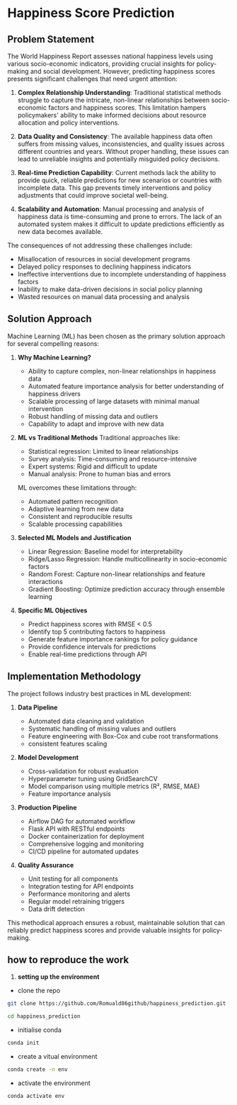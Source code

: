 
# Happiness Score Prediction

## Problem Statement

The World Happiness Report assesses national happiness levels using various socio-economic indicators, providing crucial insights for policy-making and social development. However, predicting happiness scores presents significant challenges that need urgent attention:

1. **Complex Relationship Understanding**: Traditional statistical methods struggle to capture the intricate, non-linear relationships between socio-economic factors and happiness scores. This limitation hampers policymakers' ability to make informed decisions about resource allocation and policy interventions.

2. **Data Quality and Consistency**: The available happiness data often suffers from missing values, inconsistencies, and quality issues across different countries and years. Without proper handling, these issues can lead to unreliable insights and potentially misguided policy decisions.

3. **Real-time Prediction Capability**: Current methods lack the ability to provide quick, reliable predictions for new scenarios or countries with incomplete data. This gap prevents timely interventions and policy adjustments that could improve societal well-being.

4. **Scalability and Automation**: Manual processing and analysis of happiness data is time-consuming and prone to errors. The lack of an automated system makes it difficult to update predictions efficiently as new data becomes available.

The consequences of not addressing these challenges include:
- Misallocation of resources in social development programs
- Delayed policy responses to declining happiness indicators
- Ineffective interventions due to incomplete understanding of happiness factors
- Inability to make data-driven decisions in social policy planning
- Wasted resources on manual data processing and analysis

## Solution Approach

Machine Learning (ML) has been chosen as the primary solution approach for several compelling reasons:

1. **Why Machine Learning?**
   - Ability to capture complex, non-linear relationships in happiness data
   - Automated feature importance analysis for better understanding of happiness drivers
   - Scalable processing of large datasets with minimal manual intervention
   - Robust handling of missing data and outliers
   - Capability to adapt and improve with new data

2. **ML vs Traditional Methods**
   Traditional approaches like:
   - Statistical regression: Limited to linear relationships
   - Survey analysis: Time-consuming and resource-intensive
   - Expert systems: Rigid and difficult to update
   - Manual analysis: Prone to human bias and errors
   
   ML overcomes these limitations through:
   - Automated pattern recognition
   - Adaptive learning from new data
   - Consistent and reproducible results
   - Scalable processing capabilities

3. **Selected ML Models and Justification**
   - Linear Regression: Baseline model for interpretability
   - Ridge/Lasso Regression: Handle multicollinearity in socio-economic factors
   - Random Forest: Capture non-linear relationships and feature interactions
   - Gradient Boosting: Optimize prediction accuracy through ensemble learning

4. **Specific ML Objectives**
   - Predict happiness scores with RMSE < 0.5
   - Identify top 5 contributing factors to happiness
   - Generate feature importance rankings for policy guidance
   - Provide confidence intervals for predictions
   - Enable real-time predictions through API

## Implementation Methodology

The project follows industry best practices in ML development:

1. **Data Pipeline**
   - Automated data cleaning and validation
   - Systematic handling of missing values and outliers
   - Feature engineering with Box-Cox and cube root transformations
   - consistent features scaling
   

2. **Model Development**
   - Cross-validation for robust evaluation
   - Hyperparameter tuning using GridSearchCV
   - Model comparison using multiple metrics (R², RMSE, MAE)
   - Feature importance analysis
 

3. **Production Pipeline**
   - Airflow DAG for automated workflow
   - Flask API with RESTful endpoints
   - Docker containerization for deployment
   - Comprehensive logging and monitoring
   - CI/CD pipeline for automated updates

4. **Quality Assurance**
   - Unit testing for all components
   - Integration testing for API endpoints
   - Performance monitoring and alerts
   - Regular model retraining triggers
   - Data drift detection

This methodical approach ensures a robust, maintainable solution that can reliably predict happiness scores and provide valuable insights for policy-making.


## how to reproduce the work

1. **setting up the environment**
   
- clone the repo
```bash
git clone https://github.com/Romuald86github/happiness_prediction.git
```
```bash
cd happiness_prediction
```

- initialise conda
```bash
conda init
```

- create a vitual environment
```bash
conda create -n env
```

- activate the environment 
```bash
conda activate env
```








